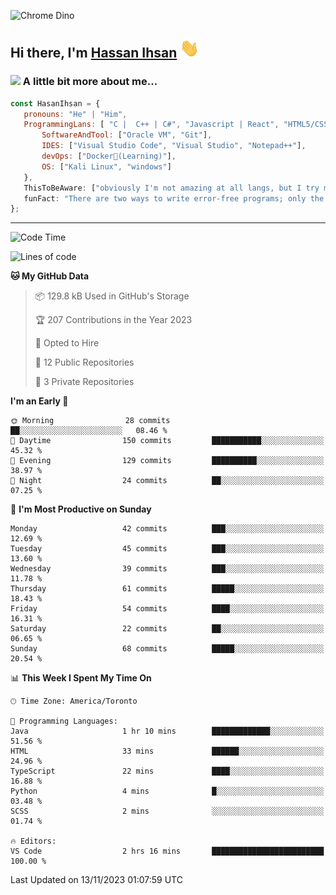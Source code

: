  <!--
**HasanIhsan/HasanIhsan** is a ✨ _special_ ✨ repository because its `README.md` (this file) appears on your GitHub profile.
-->

![Chrome Dino](https://mir-s3-cdn-cf.behance.net/project_modules/max_1200/4ff07986208593.5d9a654e92f36.gif)


<h2 align="left">Hi there, I'm <a href="https://www.linkedin.com/in/hassan-ihsan-045b11231/" target="_blank" rel="noopener noreferrer">Hassan Ihsan</a> <img src="https://raw.githubusercontent.com/ABSphreak/ABSphreak/master/gifs/Hi.gif" height="30" />
 
 
 ### <img src="https://media.giphy.com/media/VgCDAzcKvsR6OM0uWg/giphy.gif" width="50"> A little bit more about me...  
 
 ```javascript
const HasanIhsan = {
    pronouns: "He" | "Him",
    ProgrammingLans: [ "C |  C++ | C#", "Javascript | React", "HTML5/CSS", "JSON", "Java"],
        SoftwareAndTool: ["Oracle VM", "Git"],
        IDES: ["Visual Studio Code", "Visual Studio", "Notepad++"],
        devOps: ["Docker🐳(Learning)"], 
        OS: ["Kali Linux", "windows"]
    },
    ThisToBeAware: ["obviously I'm not amazing at all langs, but I try my best not to go rusty"], 
    funFact: "There are two ways to write error-free programs; only the third one works"
};
```
 
 --- 

<!--START_SECTION:waka-->
![Code Time](http://img.shields.io/badge/Code%20Time-244%20hrs%204%20mins-blue)

![Lines of code](https://img.shields.io/badge/From%20Hello%20World%20I%27ve%20Written-1.0%20million%20lines%20of%20code-blue)

**🐱 My GitHub Data** 

> 📦 129.8 kB Used in GitHub's Storage 
 > 
> 🏆 207 Contributions in the Year 2023
 > 
> 💼 Opted to Hire
 > 
> 📜 12 Public Repositories 
 > 
> 🔑 3 Private Repositories 
 > 
**I'm an Early 🐤** 

```text
🌞 Morning                28 commits          ██░░░░░░░░░░░░░░░░░░░░░░░   08.46 % 
🌆 Daytime                150 commits         ███████████░░░░░░░░░░░░░░   45.32 % 
🌃 Evening                129 commits         ██████████░░░░░░░░░░░░░░░   38.97 % 
🌙 Night                  24 commits          ██░░░░░░░░░░░░░░░░░░░░░░░   07.25 % 
```
📅 **I'm Most Productive on Sunday** 

```text
Monday                   42 commits          ███░░░░░░░░░░░░░░░░░░░░░░   12.69 % 
Tuesday                  45 commits          ███░░░░░░░░░░░░░░░░░░░░░░   13.60 % 
Wednesday                39 commits          ███░░░░░░░░░░░░░░░░░░░░░░   11.78 % 
Thursday                 61 commits          █████░░░░░░░░░░░░░░░░░░░░   18.43 % 
Friday                   54 commits          ████░░░░░░░░░░░░░░░░░░░░░   16.31 % 
Saturday                 22 commits          ██░░░░░░░░░░░░░░░░░░░░░░░   06.65 % 
Sunday                   68 commits          █████░░░░░░░░░░░░░░░░░░░░   20.54 % 
```


📊 **This Week I Spent My Time On** 

```text
🕑︎ Time Zone: America/Toronto

💬 Programming Languages: 
Java                     1 hr 10 mins        █████████████░░░░░░░░░░░░   51.56 % 
HTML                     33 mins             ██████░░░░░░░░░░░░░░░░░░░   24.96 % 
TypeScript               22 mins             ████░░░░░░░░░░░░░░░░░░░░░   16.88 % 
Python                   4 mins              █░░░░░░░░░░░░░░░░░░░░░░░░   03.48 % 
SCSS                     2 mins              ░░░░░░░░░░░░░░░░░░░░░░░░░   01.74 % 

🔥 Editors: 
VS Code                  2 hrs 16 mins       █████████████████████████   100.00 % 
```


 Last Updated on 13/11/2023 01:07:59 UTC
<!--END_SECTION:waka-->
 
 
